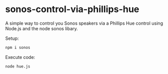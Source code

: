# sonos-control-via-phillips-hue
A simple way to control you Sonos speakers via a Phillips Hue control using Node.js and the 
node sonos libary.

Setup:

```bash
npm i sonos

```
Execute code:

```bash
node hue.js

```


